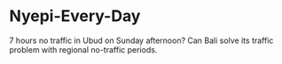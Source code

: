 # Nyepi-Every-Day
7 hours no traffic in Ubud on Sunday afternoon? Can Bali solve its traffic problem with regional no-traffic periods. 
